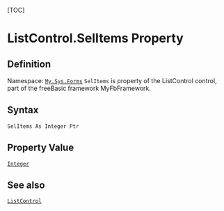 [TOC]
# ListControl.SelItems Property

## Definition
Namespace: [`My.Sys.Forms`](My.Sys.Forms.md)
`SelItems` is property of the ListControl control, part of the freeBasic framework MyFbFramework.
## Syntax
```freeBasic
SelItems As Integer Ptr
```
## Property Value
[`Integer`]("https://www.freebasic.net/wiki/KeyPgInteger")
## See also
[`ListControl`](ListControl.md)
